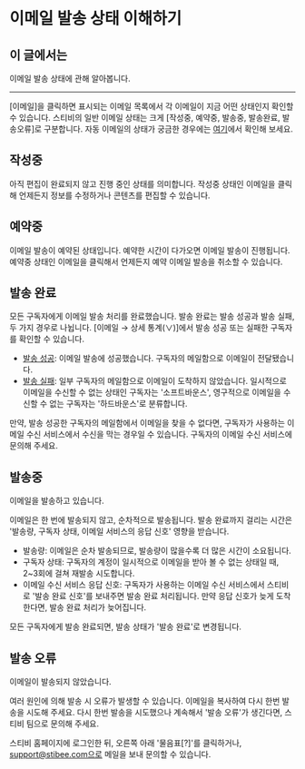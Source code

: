 # 이메일 발송 상태 이해하기

## 이 글에서는 <a href="#h_01hak408rxqpy61b05fwtvzd01" id="h_01hak408rxqpy61b05fwtvzd01"></a>

이메일 발송 상태에 관해 알아봅니다.

***

\[이메일]을 클릭하면 표시되는 이메일 목록에서 각 이메일이 지금 어떤 상태인지 확인할 수 있습니다. 스티비의 일반 이메일 상태는 크게 \[작성중, 예약중, 발송중, 발송완료, 발송오류]로 구분합니다. 자동 이메일의 상태가 궁금한 경우에는 [여기](../automation/sending.md#h\_01gh88jd5svt98k9ww8swjzm83)에서 확인해 보세요.



## 작성중

아직 편집이 완료되지 않고 진행 중인 상태를 의미합니다. 작성중 상태인 이메일을 클릭해 언제든지 정보를 수정하거나 콘텐츠를 편집할 수 있습니다.



## 예약중 <a href="#h_01hak47s7t511gcwr62v0ys5w0" id="h_01hak47s7t511gcwr62v0ys5w0"></a>

이메일 발송이 예약된 상태입니다. 예약한 시간이 다가오면 이메일 발송이 진행됩니다. 예약중 상태인 이메일을 클릭해서 언제든지 예약 이메일 발송을 취소할 수 있습니다.



## 발송 완료 <a href="#h_01hak47s7t511gcwr62v0ys5w0" id="h_01hak47s7t511gcwr62v0ys5w0"></a>

모든 구독자에게 이메일 발송 처리를 완료했습니다. 발송 완료는 발송 성공과 발송 실패, 두 가지 경우로 나뉩니다. \[이메일 → 상세 통계(∨)]에서 발송 성공 또는 실패한 구독자를 확인할 수 있습니다.

* [발송 성공](../analytics/email-detailed-statistics.md#success): 이메일 발송에 성공했습니다. 구독자의 메일함으로 이메일이 전달됐습니다.
* [발송 실패](../analytics/email-detailed-statistics.md#bounce): 일부 구독자의 메일함으로 이메일이 도착하지 않았습니다. 일시적으로 이메일을 수신할 수 없는 상태인 구독자는 '소프트바운스', 영구적으로 이메일을 수신할 수 없는 구독자는 '하드바운스'로 분류합니다.&#x20;

만약, 발송 성공한 구독자의 메일함에서 이메일을 찾을 수 없다면, 구독자가 사용하는 이메일 수신 서비스에서 수신을 막는 경우일 수 있습니다. 구독자의 이메일 수신 서비스에 문의해 주세요.



## 발송중 <a href="#h_01hak47v8ewg6r4w6kjb0x02qf" id="h_01hak47v8ewg6r4w6kjb0x02qf"></a>

이메일을 발송하고 있습니다.

이메일은 한 번에 발송되지 않고, 순차적으로 발송됩니다. 발송 완료까지 걸리는 시간은 '발송량, 구독자 상태, 이메일 서비스의 응답 신호' 영향을 받습니다.

* 발송량: 이메일은 순차 발송되므로, 발송량이 많을수록 더 많은 시간이 소요됩니다.
* 구독자 상태: 구독자의 계정이 일시적으로 이메일을 받아 볼 수 없는 상태일 때, 2\~3회에 걸쳐 재발송 시도합니다.
* 이메일 수신 서비스 응답 신호: 구독자가 사용하는 이메일 수신 서비스에서 스티비로 '발송 완료 신호'를 보내주면 발송 완료 처리됩니다. 만약 응답 신호가 늦게 도착한다면, 발송 완료 처리가 늦어집니다.

모든 구독자에게 발송 완료되면, 발송 상태가 '발송 완료'로 변경됩니다.



## 발송 오류 <a href="#h_01hakhh0the8sdeh61djm65jav" id="h_01hakhh0the8sdeh61djm65jav"></a>

이메일이 발송되지 않았습니다.

여러 원인에 의해 발송 시 오류가 발생할 수 있습니다. 이메일을 복사하여 다시 한번 발송을 시도해 주세요. 다시 한번 발송을 시도했으나 계속해서 '발송 오류'가 생긴다면, 스티비 팀으로 문의해 주세요.

스티비 홈페이지에 로그인한 뒤, 오른쪽 아래 '물음표\[?]'를 클릭하거나, support@stibee.com으로 메일을 보내 문의할 수 있습니다.
